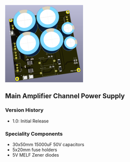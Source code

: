 <img src="screenshot.png" width="50%">

## Main Amplifier Channel Power Supply

### Version History

- 1.0: Initial Release

### Speciality Components

* 30x50mm 15000uF 50V capacitors
* 5x20mm fuse holders
* 5V MELF Zener diodes

